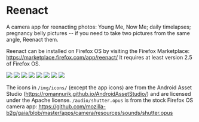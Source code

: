Reenact
=======

A camera app for reenacting photos: Young Me, Now Me; daily timelapses; pregnancy belly pictures -- if you need to take two pictures from the same angle, Reenact them.

Reenact can be installed on Firefox OS by visiting the Firefox Marketplace: https://marketplace.firefox.com/app/reenact/  It requires at least version 2.5 of Firefox OS.

![](screenshots/firefox-os/intro.png)
![](screenshots/firefox-os/pick.png)
![](screenshots/firefox-os/gallery.png)
![](screenshots/firefox-os/capture-init.png)
![](screenshots/firefox-os/capture.png)
![](screenshots/firefox-os/confirm.png)
![](screenshots/firefox-os/save-type.png)
![](screenshots/firefox-os/share.png)

The icons in `/img/icons/` (except the app icons) are from the Android Asset Studio (https://romannurik.github.io/AndroidAssetStudio/) and are licensed under the Apache license.
`/audio/shutter.opus` is from the stock Firefox OS camera app: https://github.com/mozilla-b2g/gaia/blob/master/apps/camera/resources/sounds/shutter.opus